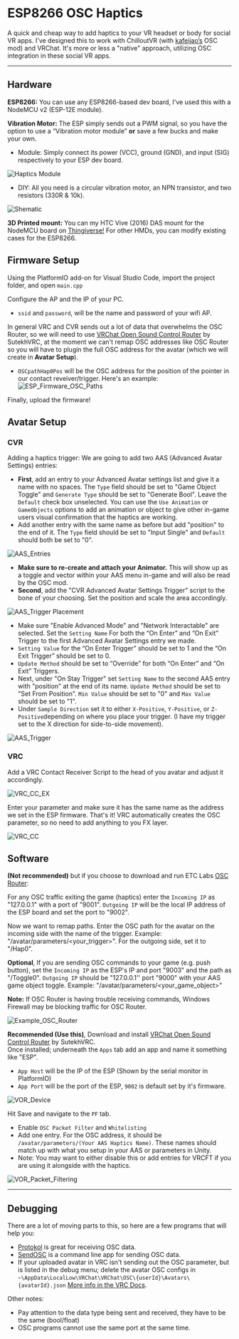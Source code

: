 
# ESP8266 OSC Haptics
A quick and cheap way to add haptics to your VR headset or body for social VR apps. I've designed this to work with ChilloutVR (with [kafeijao’s](https://github.com/kafeijao/Kafe_CVR_Mods/tree/master/OSC) OSC mod) and VRChat. It's more or less a "native" approach, utilizing OSC integration in these social VR apps.   

----

## Hardware
**ESP8266:** You can use any ESP8266-based dev board, I've used this with a NodeMCU v2 (ESP-12E module).

**Vibration Motor:** The ESP simply sends out a PWM signal, so you have the option to use a “Vibration motor module” **or** save a few bucks and make your own.

- Module: Simply connect its power (VCC), ground (GND), and input (SIG) respectively to your ESP dev board.

![Haptics Module](https://github.com/NulledFloof/ESP8266-VR-OSC/blob/main/Images/Vibration%20Motor%20Module.jpg)

- DIY: All you need is a circular vibration motor, an NPN transistor, and two resistors (330R & 10k).

![Shematic](https://github.com/NulledFloof/ESP8266-VR-OSC/blob/main/Images/Circuit.png)

**3D Printed mount:** 
You can my HTC Vive (2016) DAS mount for the NodeMCU board on [Thingiverse!](https://www.thingiverse.com/thing:5910348)
For other HMDs, you can modify existing cases for the ESP8266. 

## Firmware Setup
Using the PlatformIO add-on for Visual Studio Code, import the project folder, and open `main.cpp`

Configure the AP and the IP of your PC.
- `ssid` and `password`, will be the name and password of your wifi AP. 

In general VRC and CVR sends out a lot of data that overwhelms the OSC Router, so we will need to use [VRChat Open Sound Control Router](https://github.com/SutekhVRC/VOR) by SutekhVRC, at the moment we can't remap OSC addresses like OSC Router so you will have to plugin the full OSC address for the avatar (which we will create in **Avatar Setup**). 

- `OSCpathHap0Pos` will be the OSC address for the position of the pointer in our contact reveiver/trigger.
Here's an example: 
![ESP_Firmware_OSC_Paths](https://github.com/NulledFloof/ESP8266-VR-OSC/blob/main/Images/ESP_Firmware_OSC_Paths.png)

Finally, upload the firmware!


## Avatar Setup
### CVR
Adding a haptics trigger:
We are going to add two AAS (Advanced Avatar Settings) entries:
- **First**, add an entry to your Advanced Avatar settings list and give it a name with no spaces. The `Type` field should be set to "Game Object Toggle" and `Generate Type` should be set to "Generate Bool". Leave the `Default` check box unselected. You can use the `Use Animation` or `GameObjects` options to add an animation or object to give other in-game users visual confirmation that the haptics are working. 
- Add another entry with the same name as before but add "position" to the end of it. The `Type` field should be set to "Input Single" and `Default` should both be set to "0". 

![AAS_Entries](https://github.com/NulledFloof/ESP8266-VR-OSC/blob/main/Images/AAS_Entries.png)
- **Make sure to re-create and attach your Animator.** This will show up as a toggle and vector within your AAS menu in-game and will also be read by the OSC mod.
- **Second**, add the "CVR Advanced Avatar Settings Trigger" script to the bone of your choosing. Set the position and scale the area accordingly.

![AAS_Trigger Placement](https://github.com/NulledFloof/ESP8266-VR-OSC/blob/main/Images/AAS_Trigger_Placement.png)
- Make sure "Enable Advanced Mode" and "Network Interactable" are selected. Set the `Setting Name` For both the “On Enter” and “On Exit” Trigger to the first Advanced Avatar Settings entry we made. 
- `Setting Value` for the “On Enter Trigger” should be set to 1 and the “On Exit Trigger” should be set to 0. 
- `Update Method` should be set to “Override” for both “On Enter” and “On Exit” Triggers. 
- Next, under "On Stay Trigger" set `Setting Name` to the second AAS entry with "position" at the end of its name. `Update Method` should be set to "Set From Position". `Min Value` should be set to "0" and `Max Value` should be set to "1".
- Under `Sample Direction` set it to either `X-Positive`, `Y-Positive`, or `Z-Positive`depending on where you place your trigger. (I have my trigger set to the X direction for side-to-side movement).

![AAS_Trigger](https://github.com/NulledFloof/ESP8266-VR-OSC/blob/main/Images/AAS_Trigger.png)


### VRC
Add a VRC Contact Receiver Script to the head of you avatar and adjust it accordingly. 

![VRC_CC_EX](https://github.com/NulledFloof/ESP8266-VR-OSC/blob/main/Images/VRC_Contact_Receiver_Example.png)

Enter your parameter and make sure it has the same name as the address we set in the ESP firmware. 
That's it! VRC automatically creates the OSC parameter, so no need to add anything to you FX layer.  

![VRC_CC](https://github.com/NulledFloof/ESP8266-VR-OSC/blob/main/Images/VRC_Contact_Receiver_Script.png)


## Software
**(Not recommended)**  but if you choose to download and run ETC Labs [OSC Router](https://github.com/ETCLabs/OSCRouter):

For any OSC traffic exiting the game (haptics) enter the `Incoming IP` as "127.0.0.1" with a port of "9001". `Outgoing IP` will be the local IP address of the ESP board and set the port to "9002".

Now we want to remap paths. Enter the OSC path for the avatar on the incoming side with the name of the trigger. Example: "/avatar/parameters/<your_trigger>". For the outgoing side, set it to "/Hap0".

**Optional**, If you are sending OSC commands to your game (e.g. push button), set the `Incoming IP` as the ESP's IP and port "9003" and the path as "/Toggle0". `Outgoing IP` should be "127.0.0.1'' port "9000" with your  AAS game object toggle. Example: "/avatar/parameters/<your_game_object>"

**Note:** If OSC Router is having trouble receiving commands, Windows Firewall may be blocking traffic for OSC Router.

![Example_OSC_Router](https://github.com/NulledFloof/ESP8266-VR-OSC/blob/main/Images/OSCRouterSnip.png)

**Recommended (Use this)**, Download and install [VRChat Open Sound Control Router](https://github.com/SutekhVRC/VOR) by SutekhVRC.  
Once installed; underneath the `Apps` tab add an app and name it something like "ESP".
- `App Host` will be the IP of the ESP (Shown by the serial monitor in PlatformIO)
- `App Port` will be the port of the ESP, `9002` is default set by it's firmware. 

![VOR_Device](https://github.com/NulledFloof/ESP8266-VR-OSC/blob/main/Images/VOR_Device.png)

Hit Save and navigate to the `PF` tab.
- Enable `OSC Packet Filter` and `Whitelisting`
- Add one entry. For the OSC address, it should be `/avatar/parameters/(Your AAS Haptics Name)`. These names should match up with what you setup in your AAS or parameters in Unity.
- Note: You may want to either disable this or add entries for VRCFT if you are using it alongside with the haptics.

![VOR_Packet_Filtering](https://github.com/NulledFloof/ESP8266-VR-OSC/blob/main/Images/VOR_Packet_Filtering.png)

----

## Debugging
There are a lot of moving parts to this, so here are a few programs that will help you:
- [Protokol](https://hexler.net/protokol) is great for receiving OSC data. 
- [SendOSC](https://github.com/yoggy/sendosc) is a command line app for sending OSC data.
- If your uploaded avatar in VRC isn't sending out the OSC parameter, but is listed in the debug menu; delete the avatar OSC configs in `~\AppData\LocalLow\VRChat\VRChat\OSC\{userId}\Avatars\{avatarId}.json` [More info in the VRC Docs](https://docs.vrchat.com/docs/osc-avatar-parameters).

Other notes:
- Pay attention to the data type being sent and received, they have to be the same (bool/float)
- OSC programs cannot use the same port at the same time.

